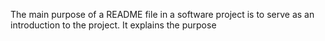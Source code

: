 The main purpose of a README file in a software project is to serve as an introduction to the project. It explains the purpose
